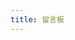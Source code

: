 ```yaml
---
title: 留言板
---
```

<div id="tcomment"></div>
<script src="https://cdn.staticfile.org/twikoo/1.6.31/twikoo.all.min.js"></script>
<script>
twikoo.init({
  envId: 'https://twikoo.n-bc.top', // 腾讯云环境填 envId；Vercel 环境填地址（https://xxx.vercel.app）
  el: '#tcomment', // 容器元素
  // region: 'ap-guangzhou', // 环境地域，默认为 ap-shanghai，腾讯云环境填 ap-shanghai 或 ap-guangzhou；Vercel 环境不填
  // path: location.pathname, // 用于区分不同文章的自定义 js 路径，如果您的文章路径不是 location.pathname，需传此参数
  // lang: 'zh-CN', // 用于手动设定评论区语言，支持的语言列表 https://github.com/twikoojs/twikoo/blob/main/src/client/utils/i18n/index.js
})
</script>